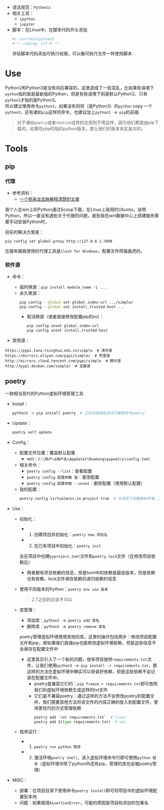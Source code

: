 + 语法规范：`Pythonic`
+ 相关工具：
	+ `ipython`
	+ `jupyter`
+ 脚本：在Linux中，在脚本代码开头添加
	```python
	#! /usr/bin/python3
	#-*- coding: utf-8 -*-
	```
	并给脚本代码添加可执行权限，可以像可执行文件一样使用脚本

# Use

Python2和Python3是没有向后兼容的，这里造成了一些混乱，比如某些语境下`python`指的就是最新版的Python，但是有些语境下则是默认Python2、只有`python3`才指的是Python3。  
所以建议使用命令`python3`，如果没有则将（是Python3）的`python` copy 一个`python3`，还有诸如`pip`这样的命令，也建议加上`python3 -m pip`的前缀
>对于诸如`poetry`或者`thefuck`这样的应用则不用这样，因为他们都是由pip下载的，如果在piip时指的python版本，那么他们的版本肯定是对的。

# Tools

## pip

### 代理

+ 参考资料：
	+ [一个把来龙去脉解释清楚的文章](https://codeantenna.com/a/pAOz55u5Px)

我个人在win上的Python通过Scoop下载，在Linux上我用的Ubuntu，自带Python，所以一直没有遇到关于代理的问题，直到我在win数据中心上搭建服务需要手动安装Python时，

目前的解决方案是：
```bash
pip config set global.proxy http://127.0.0.1:7890
```
在服务器我使用的代理工具是`Clash for Windows`，配置文件照猫画虎的。

### 软件源

+ 命令：
	+ 临时换源：`pip install module_name -i ...`
	+ 永久换源：
		```bash
		pip config --global set global.index-url .../simple/
		pip config --global set install.trusted-host ...
		```
		+ 取消换源（或者直接修改配置pip的ini）：
			```bash
			pip config unset global.index-url
			pip config unset install.trusted-host
			````

+ 常用源：
```
https://pypi.tuna.tsinghua.edu.cn/simple  # 清华源
https://mirrors.aliyun.com/pypi/simple/  # 阿里源
http://mirrors.cloud.tencent.com/pypi/simple  # 腾讯源
http://pypi.douban.com/simple/  # 豆瓣源
```

## poetry
一款相当现代的Python虚拟环境管理工具

+ Install：
	```bash
	python3 -m pip install poetry  # 之后可直接在命令行使用命令poetry
	```

+ Update：
	```bash
	poetry self update
	```

+ Config：
	+ 配置文件位置：覆盖默认配置
		+ win：`C:\用户\$用户名\AppDatat\Roaming\pypoetry\config.toml`
	+ 相关命令：
		+ `poetry config --list`：查看配置
		+ `poetry config 配置参数 值`：更改配置
		+ `poetry config 配置参数 --unset`：删除配置（使用默认配置）
	+ 我的配置：
		```bash
		poetry config virtualenvs.in-project true  # 在项目下创建虚拟环境，这样VSCode也能找到对应库
		```

+ Use：	
	+ 初始化：
		+ 1. 创建项目并初始化：`poetry new 项目名`
		+ 2. 在已有项目中初始化：`poetry init`

		会在项目中创建`pyproject.toml`文件和`poetry.lock`文件（在修改项目依赖后）
		+ 两者都有项目依赖的信息，但是toml中的依赖是最低版本，但是依赖也有依赖，lock文件保存依赖的递归依赖的信息

	+ 使用不同版本的Python：`poetry env use 版本`
		>2.7之前的应该不可以
	
	+ 库管理：
		+ 添加库：`python3 -m poetry add 库名`
		+ 删除库：`python3 -m poetry remove 库名`

		poetry管理虚拟环境使用其他的库，这里的操作包括两步：修改项目配置文件和pip，即如果我们直接pip也能修改虚拟环境依赖，但是这些信息不会保存在配置文件中
		+ 这里其实引入了一个新的问题，很多项目提供`requirements.txt`文件，让我们使用`python3 -m pip install -r requirements.txt`，那这样的方法在虚拟环境中确实可以安装好依赖，但是这些依赖不会记录在配置文件中。
			+ poetry是兼容它们的：`pip freeze > requirements.txt`即可依照我们的虚拟环境依赖生成这样的txt文件
			+ 它们是不兼容poetry：通过这样的方法不会修改poetry的配置文件，我们需要其他方法将该文件的内容正确的放入到配置文件，使用更现代的方式管理依赖
				```bash
				poetry add `cat requirements.txt`  # linux
				poetry add $(type requirements.txt)  # win
				```

	+ 程序运行：
		+ 1. `poetry run python 程序`
		+ 2. 激活环境`poetry shell`，进入虚拟环境命令行即可使用`python 程序`（虚拟环境中除了python外还有pip，管理的库也会被poetry管理）

+ MISC：
	+ 部署：在项目目录下使用命令`poetry install`即可将项目中的虚拟环境配置到本地
	+ 问题：如果报错`AssertionError`，可能的原因是项目和添加的包重名